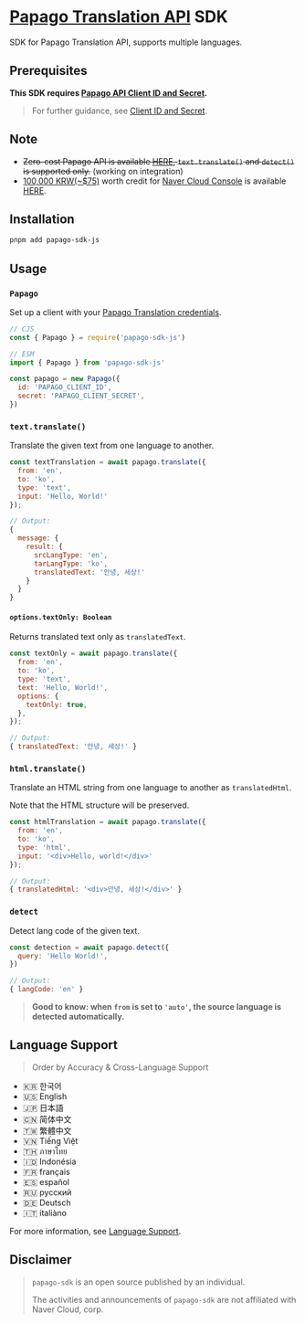 # [Papago Translation API](https://guide.ncloud-docs.com/docs/en/papagotranslation-overview) SDK

SDK for Papago Translation API, supports multiple languages.

## Prerequisites

**This SDK requires [Papago API Client ID and Secret](https://console.ncloud.com).**

> For further guidance, see [Client ID and Secret](https://github.com/devjiwonchoi/papago-sdk/blob/main/docs/client-id-and-secret.md).

## Note

- ~~Zero-cost Papago API is available [HERE](https://developers.naver.com/docs/papago/README.md), `text.translate()` and `detect()` is supported only.~~ (working on integration)
- [100,000 KRW(~$75)](https://www.google.com/search?q=100000+won+to+usd) worth credit for [Naver Cloud Console](https://console.ncloud.com) is available [HERE](https://www.ncloud.com/main/).

## Installation

```bash
pnpm add papago-sdk-js
```

## Usage

### `Papago`

Set up a client with your [Papago Translation credentials](https://api.ncloud-docs.com/docs/en/ai-naver-papagonmt).

```js
// CJS
const { Papago } = require('papago-sdk-js')

// ESM
import { Papago } from 'papago-sdk-js'

const papago = new Papago({
  id: 'PAPAGO_CLIENT_ID',
  secret: 'PAPAGO_CLIENT_SECRET',
})
```

### `text.translate()`

Translate the given text from one language to another.

```js
const textTranslation = await papago.translate({
  from: 'en',
  to: 'ko',
  type: 'text',
  input: 'Hello, World!'
});

// Output:
{
  message: {
    result: {
      srcLangType: 'en',
      tarLangType: 'ko',
      translatedText: '안녕, 세상!'
    }
  }
}
```

#### `options.textOnly: Boolean`

Returns translated text only as `translatedText`.

```js
const textOnly = await papago.translate({
  from: 'en',
  to: 'ko',
  type: 'text',
  text: 'Hello, World!',
  options: {
    textOnly: true,
  },
});

// Output:
{ translatedText: '안녕, 세상!' }
```

### `html.translate()`

Translate an HTML string from one language to another as  `translatedHtml`.

Note that the HTML structure will be preserved.

```js
const htmlTranslation = await papago.translate({
  from: 'en',
  to: 'ko',
  type: 'html',
  input: '<div>Hello, world!</div>'
});

// Output:
{ translatedHtml: '<div>안녕, 세상!</div>' }
```

### `detect`

Detect lang code of the given text.

```js
const detection = await papago.detect({
  query: 'Hello World!',
})

// Output:
{ langCode: 'en' }
```

> **Good to know: when `from` is set to `'auto'`, the source language is detected automatically.**

## Language Support

> Order by Accuracy & Cross-Language Support

- 🇰🇷 한국어
- 🇺🇸 English
- 🇯🇵 日本語
- 🇨🇳 简体中文
- 🇹🇼 繁體中文
- 🇻🇳 Tiếng Việt
- 🇹🇭 ภาษาไทย
- 🇮🇩 Indonésia
- 🇫🇷 français
- 🇪🇸 español
- 🇷🇺 русский
- 🇩🇪 Deutsch
- 🇮🇹 italiàno

For more information, see [Language Support](https://github.com/devjiwonchoi/papago-sdk/blob/main/docs/language-support.md).

## Disclaimer

> `papago-sdk` is an open source published by an individual.
>
> The activities and announcements of `papago-sdk` are not affiliated with Naver Cloud, corp.
